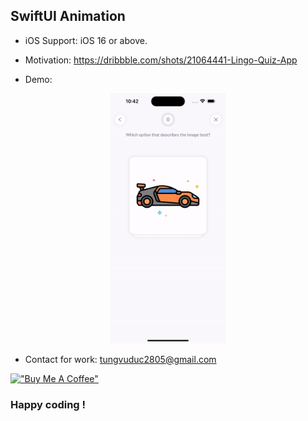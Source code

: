 
## SwiftUI Animation

* iOS Support: iOS 16 or above.

* Motivation: https://dribbble.com/shots/21064441-Lingo-Quiz-App

* Demo:

<p align="center">
  <img src="demo.gif" alt="animated" height="400"/>
</p>

* Contact for work: tungvuduc2805@gmail.com

[!["Buy Me A Coffee"](https://www.buymeacoffee.com/assets/img/custom_images/orange_img.png)](https://www.buymeacoffee.com/tungvu2805)

### Happy coding !
